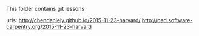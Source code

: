 This folder contains git lessons

urls:
http://chendaniely.github.io/2015-11-23-harvard/
http://pad.software-carpentry.org/2015-11-23-harvard

